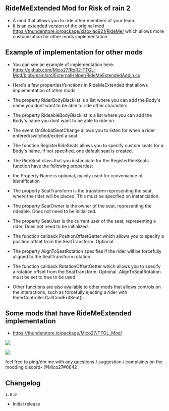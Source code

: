## RideMeExtended Mod for Risk of rain 2
- A mod that allows you to ride other members of your team.
- It is an extended version of the original mod https://thunderstore.io/package/xiaoxiao921/RideMe/ which allows more customization for other mods implementation.

## Example of implementation for other mods
- You can see an example of implementation here: https://github.com/Mico27/RoR2-TTGL-Mod/blob/main/src/ExternalHelper/RideMeExtendedAddin.cs
- Here's a few properties/functions in RideMeExtended that allows implementation of other mods
- The property RiderBodyBlacklist is a list where you can add the Body's name you dont want to be able to ride other characters
- The property RideableBodyBlacklist is a list where you can add the Body's name you dont want to be able to ride on.
- The event OnGlobalSeatChange allows you to listen for when a rider entered/switched/exited a seat.
- The function RegisterRideSeats allows you to specify custom seats for a Body's name. If not specified, one default seat is created.
 - The RideSeat class that you instanciate for the RegisterRideSeats function have the following properties:
 - the Property Name is optional, mainly used for conveniance of identification
 - The property SeatTransform is the transform representing the seat, where the rider will be placed. This must be specified on instanciation.
 - The property SeatOwner is the owner of the seat, representing the rideable. Does not need to be initialized.
 - The property SeatUser is the current user of the seat, representing a rider. Does not need to be initialized.
 - The function callback PositionOffsetGetter which allows you to specify a position offset from the SeatTransform. Optional.
 - The property AlignToSeatRotation specifies if the rider will be forcefully aligned to the SeatTransform rotation.
 - The function callback RotationOffsetGetter which allows you to specify a rotation offset from the SeatTransform. Optional. AlignToSeatRotation must be set to true to be used.

- Other functions are also available to other mods that allows controls on the interactions, such as forcefully ejecting a rider with RiderController.CallCmdExitSeat().

## Some mods that have RideMeExtended implementation

- https://thunderstore.io/package/Mico27/TTGL_Mod/

[![](https://cdn.discordapp.com/attachments/194257452374425600/860789798372376576/unknown.png)]()

[![](https://cdn.discordapp.com/attachments/194257452374425600/860791583778668584/unknown.png)]()

feel free to ping/dm me with any questions / suggestion / complaints on the modding discord- @Mico27#0642

## Changelog

`1.0.0`
- Initial release